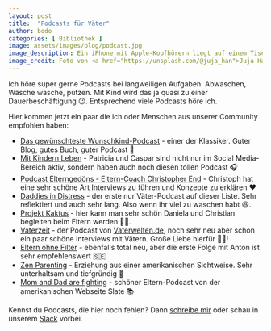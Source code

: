 ```yaml
---
layout: post
title:  "Podcasts für Väter"
author: bodo
categories: [ Bibliothek ]
image: assets/images/blog/podcast.jpg
image_description: Ein iPhone mit Apple-Kopfhörern liegt auf einem Tisch. Daneben eine Tasse mit Kaffee.
image_credit: Foto von <a href="https://unsplash.com/@juja_han">Juja Han</a>
---
```


Ich höre super gerne Podcasts bei langweiligen Aufgaben. Abwaschen, Wäsche wasche, putzen. Mit Kind wird das ja quasi zu einer Dauerbeschäftigung 😉. Entsprechend viele Podcasts höre ich.

Hier kommen jetzt ein paar die ich oder Menschen aus unserer Community empfohlen haben:

* [Das gewünschteste Wunschkind-Podcast](https://www.gewuenschtestes-wunschkind.de/p/podcast.html)  - einer der Klassiker. Guter Blog, gutes Buch, guter Podcast 🤗
* [Mit Kindern Leben](https://mkl.wtf/) - Patricia und Caspar sind nicht nur im Social Media-Bereich aktiv, sondern haben auch noch diesen tollen Podcast 🎧
* [Podcast Elterngedöns - Eltern-Coach Christopher End](https://christopher-end.de/podcast-elterngedoens/) - Christoph hat eine sehr schöne Art Interviews zu führen und Konzepte zu erklären ❤️
* [Daddies in Distress](http://did-podcast.de/) - der erste nur Väter-Podcast auf dieser Liste. Sehr reflektiert und auch sehr lang. Also wenn ihr viel zu waschen habt 😆.
* [Projekt Kaktus](https://projektkaktus.de/) - hier kann man sehr schön Daniela und Christian begleiten beim Eltern werden 👶🏻.
* [Vaterzeit](vaterzeit.rocks) - der Podcast von [Vaterwelten.de](https://vaterwelten.de/), noch sehr neu aber schon ein paar schöne Interviews mit Vätern. Große Liebe hierfür 👨‍👧!
* [Eltern ohne Filter](https://www.br.de/mediathek/podcast/eltern-ohne-filter/821) - ebenfalls total neu, aber die erste Folge mit Anton ist sehr empfehlenswert 🇸🇪
* [Zen Parenting](https://zenparentingradio.com/) - Erziehung aus einer amerikanischen Sichtweise. Sehr unterhaltsam und tiefgründig 🍼
* [Mom and Dad are fighting](https://slate.com/podcasts/mom-and-dad-are-fighting) - schöner Eltern-Podcast von der amerikanischen Webseite Slate 📚

Kennst du Podcasts, die hier noch fehlen? Dann [schreibe mir](/contact) oder schau in unserem [Slack](/pages/slack) vorbei.
